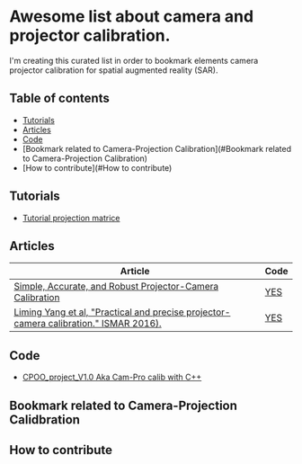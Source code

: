 # Awesome list about camera and projector calibration. 

I'm creating this curated list in order to bookmark elements camera projector calibration for spatial augmented reality (SAR).

## Table of contents
- [Tutorials](#Tutorials)
- [Articles](#Articles)
- [Code](#Code)
- [Bookmark related to Camera-Projection Calibration](#Bookmark related to Camera-Projection Calibration)
- [How to contribute](#How to contribute)

## Tutorials
- [Tutorial projection matrice](http://www.opengl-tutorial.org/beginners-tutorials/tutorial-3-matrices/)

## Articles
| Article | Code |
|---------------------|-------------------------|
|[Simple, Accurate, and Robust Projector-Camera Calibration](http://mesh.brown.edu/calibration/files/Simple,%20Accurate,%20and%20Robust%20Projector-Camera%20Calibration.pdf)| [YES](http://mesh.brown.edu/calibration/files/projector-calib-src.zip)|
|[Liming Yang et al, "Practical and precise projector-camera calibration." ISMAR 2016).](https://computingnow.computer.org/csdl/proceedings/ismar/2016/3641/00/3641a063-abs.html)|[YES](https://github.com/limingyangpro/ProjectorCameraCalibration)|


## Code
- [CPOO_project_V1.0 Aka Cam-Pro calib with C++](https://github.com/NECKTO/CPOO_project_v1.0)

## Bookmark related to Camera-Projection Calidbration

## How to contribute
